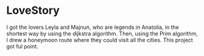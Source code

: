 # LoveStory
I got the lovers Leyla and Majnun, who are legends in Anatolia, in the shortest way by using the dijkstra algorithm. Then, using the Prim algorithm, I drew a honeymoon route where they could visit all the cities. This project got ful point.
